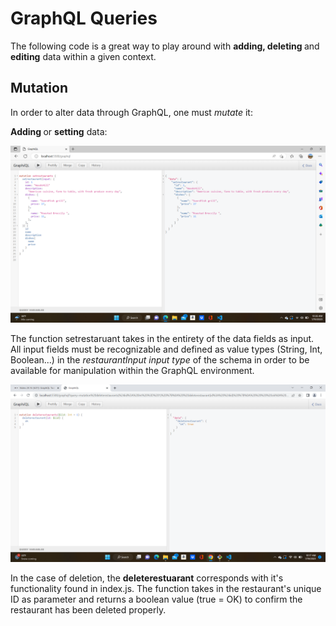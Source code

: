 # GraphQL Queries

The following code is a great way to play around with <b> adding, deleting </b> and <b> editing</b> data within a given context.

## Mutation

In order to alter data through GraphQL, one must <i>mutate</i> it:

<b>Adding </b> or <b>setting</b> data:

![image](setrestaurant.png)

The function setrestaruant takes in the entirety of the data fields as input. All input fields must be recognizable and defined as value types (String, Int, Boolean...) in the <i>restaurantInput input type</i> of the schema in order to be available for manipulation within the GraphQL environment.


![image](deleterestaurant.png)

In the case of deletion, the <b>deleterestuarant</b> corresponds with it's functionality found in index.js.  The function takes in the restaurant's unique ID as parameter and returns a boolean value (true = OK) to confirm the restaurant has been deleted properly.

